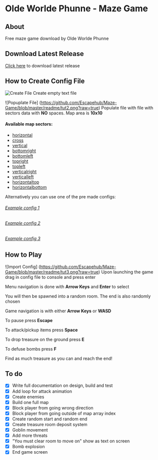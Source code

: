 # Olde Worlde Phunne - Maze Game
## About
Free maze game download by Olde Worlde Phunne

## Download Latest Release
[Click here](https://github.com/Escapehub/EPAMaze/releases/latest) to download latest release

## How to Create Config File

![Create File](https://github.com/Escapehub/Maze-Game/blob/master/readme/tut1.png?raw=true)
Create empty text file

![Popuplate File] (https://github.com/Escapehub/Maze-Game/blob/master/readme/tut2.png?raw=true)
Populate file with file with sectors data with **NO** spaces. Map area is **10x10**

#### Available map sectors:
- [horizontal](readme/horizontal.png)
- [cross](readme/cross.png)
- [vertical](readme/vertical.png)
- [bottomright](readme/bottomright.png)
- [bottomleft](readme/bottomleft.png)
- [topright](readme/topright.png)
- [topleft](readme/topleft.png)
- [verticalright](readme/verticalright.png)
- [verticalleft](readme/verticalleft.png)
- [horizontaltop](readme/horizontaltop.png)
- [horizontalbottom](readme/horizontalbottom.png)

Alternatively you can use one of the pre made configs:
###### [Example config 1](Classic.txt)
###### [Example config 2](Crossroads.txt)
###### [Example config 3](Horizontalroads.txt)

## How to Play
![Import Config] (https://github.com/Escapehub/Maze-Game/blob/master/readme/tut3.png?raw=true)
Upon launching the game drag in config file to console and press enter

Menu navigation is done with **Arrow Keys** and **Enter** to select

You will then be spawned into a random room. The end is also randomly chosen

Game navigation is with either **Arrow Keys** or **WASD**

To pause press **Escape**

To attack/pickup items press **Space**

To drop treasure on the ground press **E**

To defuse bombs press **F**

Find as much treasure as you can and reach the end!

## To do

- [x] Write full documentation on design, build and test
- [x] Add loop for attack animation
- [x] Create enemies
- [x] Build one full map
- [x] Block player from going wrong direction
- [x] Block player from going outside of map array index
- [x] Create random start and random end
- [x] Create treasure room deposit system
- [x] Goblin movement
- [x] Add more threats 
- [x] "You must clear room to move on" show as text on screen
- [x] Bomb explosion 
- [x] End game screen
